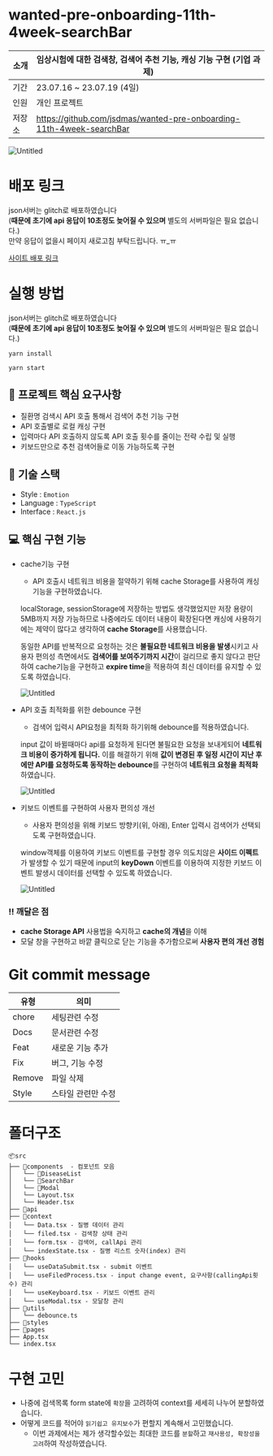 # wanted-pre-onboarding-11th-4week-searchBar

| 소개 | 임상시험에 대한 검색창, 검색어 추천 기능, 캐싱 기능 구현 (기업 과제) |
| --- | --- |
| 기간 | 23.07.16 ~ 23.07.19 (4일) |
| 인원 | 개인 프로젝트 |
| 저장소 | https://github.com/jsdmas/wanted-pre-onboarding-11th-4week-searchBar |

![Untitled](https://s3-us-west-2.amazonaws.com/secure.notion-static.com/958543c6-2f57-4859-8e67-b02e68241261/Untitled.png)

# 배포 링크
json서버는 glitch로 배포하였습니다  
(**때문에 초기에 api 응답이 10초정도 늦어질 수 있으며** 별도의 서버파일은 필요 없습니다.)   
만약 응답이 없을시 페이지 새로고침 부탁드립니다. ㅠ_ㅠ  
    
[사이트 배포 링크](https://wanted-week3-search-bar.vercel.app/)

# 실행 방법

json서버는 glitch로 배포하였습니다  
(**때문에 초기에 api 응답이 10초정도 늦어질 수 있으며** 별도의 서버파일은 필요 없습니다.)

```
yarn install

yarn start
```

## 📝 프로젝트 핵심 요구사항

- 질환명 검색시 API 호출 통해서 검색어 추천 기능 구현
- API 호출별로 로컬 캐싱 구현
- 입력마다 API 호출하지 않도록 API 호출 횟수를 줄이는 전략 수립 및 실행
- 키보드만으로 추천 검색어들로 이동 가능하도록 구현

## 💾 **기술 스택**

- Style : `Emotion`
- Language : `TypeScript`
- Interface : `React.js`

## **💻 핵심 구현 기능**

- cache기능 구현
    
    - API 호출시 네트워크 비용을 절약하기 위해 cache Storage를 사용하여 캐싱기능을 구현하였습니다.
    
    localStorage, sessionStorage에 저장하는 방법도 생각했었지만 저장 용량이 5MB까지 저장 가능하므로 나중에라도 데이터 내용이 확장된다면 캐싱에 사용하기에는 제약이 많다고 생각하여 **cache Storage**를 사용했습니다.
    
    동일한 API를 반복적으로 요청하는 것은 **불필요한 네트워크 비용을 발생**시키고 사용자 편의성 측면에서도 **검색어를 보여주기까지 시간**이 걸리므로 좋지 않다고 판단하여 cache기능을 구현하고 **expire time**을 적용하여 최신 데이터를 유지할 수 있도록 하였습니다.
    
    ![Untitled](https://s3-us-west-2.amazonaws.com/secure.notion-static.com/e7e84a4e-c922-4325-bf9a-876dfc9fc7d2/Untitled.png)
    
- API 호출 최적화를 위한 debounce 구현
    
    - 검색어 입력시 API요청을 최적화 하기위해 debounce를 적용하였습니다.
    
    input 값이 바뀔때마다 api를 요청하게 된다면 불필요한 요청을 보내게되어 **네트워크 비용이 증가하게 됩니다.** 이를 해결하기 위해 **값이 변경된 후 일정 시간이 지난 후에만 API를 요청하도록 동작하는 debounce**를 구현하여 **네트워크 요청을 최적화** 하였습니다.
    
    ![Untitled](https://s3-us-west-2.amazonaws.com/secure.notion-static.com/704a2f73-bcd0-476f-881b-90cdd3fb7c29/Untitled.gif)
    
- 키보드 이벤트를 구현하여 사용자 편의성 개선
    
    - 사용자 편의성을 위해 키보드 방향키(위, 아래), Enter 입력시 검색어가 선택되도록 구현하였습니다.
    
    window객체를 이용하여 키보드 이벤트를 구현할 경우 의도치않은 **사이드 이펙트** 가 발생할 수 있기 때문에 input의 **keyDown** 이벤트를 이용하여 지정한 키보드 이벤트 발생시 데이터를 선택할 수 있도록 하였습니다.
    
    ![Untitled](https://s3-us-west-2.amazonaws.com/secure.notion-static.com/9b8b6054-2ef7-4fda-a472-a5f532c17205/Untitled.gif)
    

### ‼️ **깨달은 점**

- **cache Storage API** 사용법을 숙지하고 **cache의 개념**을 이해
- 모달 창을 구현하고 바깥 클릭으로 닫는 기능을 추가함으로써 **사용자 편의 개선 경험**

# Git commit message

| 유형   | 의미               |
| ------ | ------------------ |
| chore  | 세팅관련 수정      |
| Docs   | 문서관련 수정      |
| Feat   | 새로운 기능 추가   |
| Fix    | 버그, 기능 수정    |
| Remove | 파일 삭제          |
| Style  | 스타일 관련만 수정 |

# 폴더구조

```
📦src
├── 📂components  - 컴포넌트 모음
│   └── 📂DiseaseList
│   └── 📂SearchBar
│   └── 📂Modal
│   └── Layout.tsx
│   └── Header.tsx
├── 📂api
├── 📂context
│   └── Data.tsx - 질병 데이터 관리
│   └── filed.tsx - 검색창 상태 관리
│   └── form.tsx - 검색어, callApi 관리
│   └── indexState.tsx - 질병 리스트 숫자(index) 관리
├── 📂hooks
│   └── useDataSubmit.tsx - submit 이벤트
│   └── useFiledProcess.tsx - input change event, 요구사항(callingApi횟수) 관리
│   └── useKeyboard.tsx - 키보드 이벤트 관리
│   └── useModal.tsx - 모달창 관리
├── 📂utils
│   └── debounce.ts
├── 📂styles
├── 📂pages
├── App.tsx
└── index.tsx
```

# 구현 고민

- 나중에 검색목록 form state에 `확장`을 고려하여 context를 세세히 나누어 분할하였습니다.
- 어떻게 코드를 적어야 `읽기쉽고 유지보수`가 편할지 계속해서 고민했습니다.
  - 이번 과제에서는 제가 생각할수있는 최대한 코드를 `분할`하고 `재사용성, 확장성을 고려`하여 작성하였습니다.
